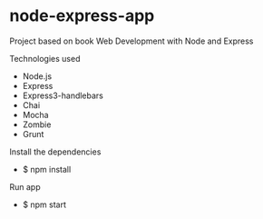 # node-express-app
Project based on book Web Development with Node and Express

Technologies used
- Node.js
- Express
- Express3-handlebars
- Chai
- Mocha
- Zombie
- Grunt

Install the dependencies
- $ npm install

Run app
- $ npm start
